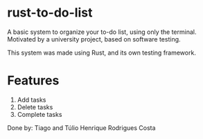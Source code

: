 # rust-to-do-list

A basic system to organize your to-do list, using only the terminal. Motivated by a university project, based on software testing.

This system was made using Rust, and its own testing framework.

# Features

1. Add tasks
2. Delete tasks
3. Complete tasks

Done by: Tiago and Túlio Henrique Rodrigues Costa
